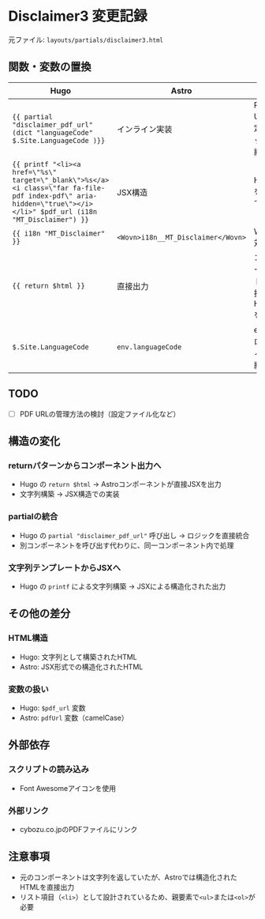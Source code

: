 # Disclaimer3 変更記録

元ファイル: `layouts/partials/disclaimer3.html`

## 関数・変数の置換

| Hugo | Astro | 備考 |
| ---- | ----- | ---- |
| `{{ partial "disclaimer_pdf_url" (dict "languageCode" $.Site.LanguageCode )}}` | インライン実装 | PDF URL決定ロジックを統合 |
| `{{ printf "<li><a href=\"%s\" target=\"_blank\">%s</a><i class=\"far fa-file-pdf index-pdf\" aria-hidden=\"true\"></i></li>" $pdf_url (i18n "MT_Disclaimer") }}` | JSX構造 | HTMLをJSXで構築 |
| `{{ i18n "MT_Disclaimer" }}` | `<Wovn>i18n__MT_Disclaimer</Wovn>` | WOVN対応 |
| `{{ return $html }}` | 直接出力 | コンポーネントが直接HTMLを返す |
| `$.Site.LanguageCode` | `env.languageCode` | envプロパティに集約 |

## TODO

- [ ] PDF URLの管理方法の検討（設定ファイル化など）

## 構造の変化

### returnパターンからコンポーネント出力へ

- Hugo の `return $html` → Astroコンポーネントが直接JSXを出力
- 文字列構築 → JSX構造での実装

### partialの統合

- Hugo の `partial "disclaimer_pdf_url"` 呼び出し → ロジックを直接統合
- 別コンポーネントを呼び出す代わりに、同一コンポーネント内で処理

### 文字列テンプレートからJSXへ

- Hugo の `printf` による文字列構築 → JSXによる構造化された出力

## その他の差分

### HTML構造

- Hugo: 文字列として構築されたHTML
- Astro: JSX形式での構造化されたHTML

### 変数の扱い

- Hugo: `$pdf_url` 変数
- Astro: `pdfUrl` 変数（camelCase）

## 外部依存

### スクリプトの読み込み

- Font Awesomeアイコンを使用

### 外部リンク

- cybozu.co.jpのPDFファイルにリンク

## 注意事項

- 元のコンポーネントは文字列を返していたが、Astroでは構造化されたHTMLを直接出力
- リスト項目（`<li>`）として設計されているため、親要素で`<ul>`または`<ol>`が必要